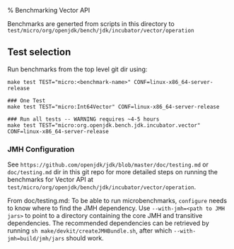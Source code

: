 % Benchmarking Vector API

Benchmarks are generted from scripts in this directory to `test/micro/org/openjdk/bench/jdk/incubator/vector/operation`

## Test selection
Run benchmarks from the top level git dir using:

``` shell
make test TEST="micro:<benchmark-name>" CONF=linux-x86_64-server-release

### One Test
make test TEST="micro:Int64Vector" CONF=linux-x86_64-server-release

### Run all tests -- WARNING requires ~4-5 hours
make test TEST="micro:org.openjdk.bench.jdk.incubator.vector" CONF=linux-x86_64-server-release
```

### JMH Configuration
See `https://github.com/openjdk/jdk/blob/master/doc/testing.md` or `doc/testing.md` dir in this git repo for more detailed steps on running the benchmarks for Vector API at `test/micro/org/openjdk/bench/jdk/incubator/vector/operation`.

From doc/testing.md:
To be able to run microbenchmarks, `configure` needs to know where to find the
JMH dependency. Use `--with-jmh=<path to JMH jars>` to point to a directory
containing the core JMH and transitive dependencies. The recommended
dependencies can be retrieved by running `sh make/devkit/createJMHBundle.sh`,
after which `--with-jmh=build/jmh/jars` should work.
